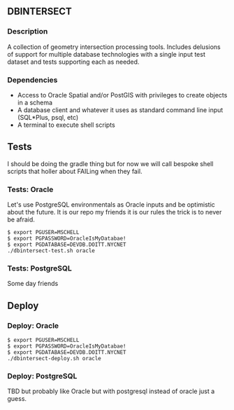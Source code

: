 ## DBINTERSECT

### Description

A collection of geometry intersection processing tools.  Includes delusions of 
support for multiple database technologies with a single input test dataset and 
tests supporting each as needed.


### Dependencies

* Access to Oracle Spatial and/or PostGIS with privileges to create objects in a schema
* A database client and whatever it uses as standard command line input (SQL*Plus, psql, etc) 
* A terminal to execute shell scripts  


## Tests

I should be doing the gradle thing but for now we will call bespoke shell scripts that holler about FAILing when they fail.

### Tests: Oracle

Let's use PostgreSQL environmentals as Oracle inputs and be optimistic about the
future.  It is our repo my friends it is our rules the trick is to never be 
afraid.

```
$ export PGUSER=MSCHELL
$ export PGPASSWORD=OracleIsMyDatabae!
$ export PGDATABASE=DEVDB.DOITT.NYCNET
./dbintersect-test.sh oracle
```

### Tests: PostgreSQL

Some day friends


## Deploy

### Deploy: Oracle

```
$ export PGUSER=MSCHELL
$ export PGPASSWORD=OracleIsMyDatabae!
$ export PGDATABASE=DEVDB.DOITT.NYCNET
./dbintersect-deploy.sh oracle
```

### Deploy: PostgreSQL

TBD but probably like Oracle but with postgresql instead of oracle just a guess.